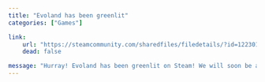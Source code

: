 ```yaml
---
title: "Evoland has been greenlit"
categories: ["Games"]

link:
    url: "https://steamcommunity.com/sharedfiles/filedetails/?id=122301377"
    dead: false

message: "Hurray! Evoland has been greenlit on Steam! We will soon be able to play this game."
---
```

